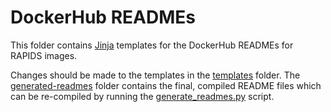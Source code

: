 # DockerHub READMEs

This folder contains [Jinja](https://jinja.palletsprojects.com/en/2.11.x/) templates for the DockerHub READMEs for RAPIDS images.

Changes should be made to the templates in the [templates](/dockerhub-readme/templates) folder. The [generated-readmes](/dockerhub-readme/generated-readmes) folder contains the final, compiled README files which can be re-compiled by running the [generate_readmes.py](/dockerhub-readme/generate_readmes.py) script.
